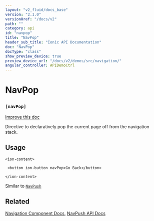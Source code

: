 ```yaml
---
layout: "v2_fluid/docs_base"
version: "2.1.0"
versionHref: "/docs/v2"
path: ""
category: api
id: "navpop"
title: "NavPop"
header_sub_title: "Ionic API Documentation"
doc: "NavPop"
docType: "class"
show_preview_device: true
preview_device_url: "/docs/v2/demos/src/navigation/"
angular_controller: APIDemoCtrl 
---
```










<h1 class="api-title">
<a class="anchor" name="nav-pop" href="#nav-pop"></a>

NavPop
<h3><code>[navPop]</code></h3>






</h1>

<a class="improve-v2-docs" href="http://github.com/driftyco/ionic/edit/master//src/components/nav/nav-pop.ts#L4">
Improve this doc
</a>






<p>Directive to declaratively pop the current page off from the
navigation stack.</p>




<!-- @usage tag -->

<h2><a class="anchor" name="usage" href="#usage"></a>Usage</h2>

<pre><code class="lang-html">&lt;ion-content&gt;

 &lt;button ion-button navPop&gt;Go Back&lt;/button&gt;

&lt;/ion-content&gt;
</code></pre>
<p>Similar to <a href='/docs/v2/api/components/nav/NavPush/'><code>NavPush</code></a></p>




<!-- @property tags -->



<!-- instance methods on the class -->




<!-- related link -->

<h2><a class="anchor" name="related" href="#related"></a>Related</h2>

<a href='/docs/v2/components#navigation'>Navigation Component Docs</a>,
<a href='../NavPush'>NavPush API Docs</a><!-- end content block -->


<!-- end body block -->

